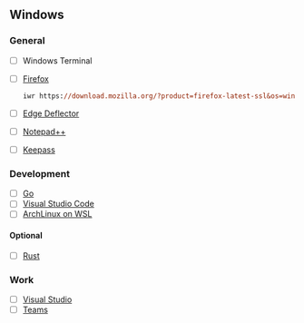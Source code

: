 Windows
-------

### General
- [ ] Windows Terminal
- [ ] [Firefox](https://www.mozilla.org/en-US/firefox/download)
  ```ps
  iwr https://download.mozilla.org/?product=firefox-latest-ssl&os=win64&lang=en-US -o firefox.exe
  ```
- [ ] [Edge Deflector](https://github.com/da2x/EdgeDeflector/releases)
- [ ] [Notepad++](https://notepad-plus-plus.org/downloads/)
- [ ] [Keepass](https://keepass.info/download.html)


### Development
- [ ] [Go](https://golang.org/dl/)
- [ ] [Visual Studio Code](https://code.visualstudio.com/download)
- [ ] [ArchLinux on WSL](https://github.com/yuk7/ArchWSL/releases)

#### Optional
- [ ] [Rust](https://www.rust-lang.org/tools/install)

### Work
- [ ] [Visual Studio](https://visualstudio.microsoft.com/downloads)
- [ ] [Teams](https://www.microsoft.com/en-ww/microsoft-teams/download-app)
